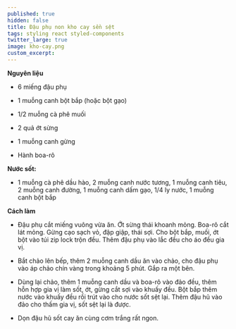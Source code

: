 ```yaml
---
published: true
hidden: false
title: Đậu phụ non kho cay sền sệt
tags: styling react styled-components
twitter_large: true
image: kho-cay.png
custom_excerpt:
---
```


**Nguyên liệu**

+ 6 miếng đậu phụ

+ 1 muỗng canh bột bắp (hoặc bột gạo)

+ 1/2 muỗng cà phê muối

+ 2 quả ớt sừng

+ 1 muỗng canh gừng

+ Hành boa-rô

**Nước sốt:**

+ 1 muỗng cà phê dầu hào, 2 muỗng canh nước tương, 1 muỗng canh tiêu, 2 muỗng canh đường, 1 muỗng canh dấm gạo, 1/4 ly nước, 1 muỗng canh bột bắp

**Cách làm**

+ Đậu phụ cắt miếng vuông vừa ăn. Ớt sừng thái khoanh mỏng. Boa-rô cắt lát mỏng. Gừng cạo sạch vỏ, đập giập, thái sợi. Cho bột bắp, muối, ớt bột vào túi zip lock trộn đều. Thêm đậu phụ vào lắc đều cho áo đều gia vị.

+ Bắt chảo lên bếp, thêm 2 muỗng canh dầu ăn vào chảo, cho đậu phụ vào áp chảo chín vàng trong khoảng 5 phút. Gắp ra một bên.

+ Dùng lại chảo, thêm 1 muỗng canh dầu và boa-rô vào đảo đều, thêm hỗn hợp gia vị làm sốt, ớt, gừng cắt sợi vào khuấy đều. Bột bắp thêm nước vào khuấy đều rồi trút vào cho nước sốt sệt lại. Thêm đậu hũ vào đảo cho thấm gia vị, sốt sệt lại là được.

+ Dọn đậu hũ sốt cay ăn cùng cơm trắng rất ngon.
